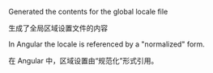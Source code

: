 Generated the contents for the global locale file

生成了全局区域设置文件的内容

In Angular the locale is referenced by a "normalized" form.

在 Angular 中，区域设置由“规范化”形式引用。